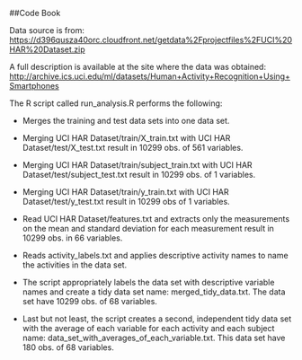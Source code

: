 ##Code Book

Data source is from: https://d396qusza40orc.cloudfront.net/getdata%2Fprojectfiles%2FUCI%20HAR%20Dataset.zip 

A full description is available at the site where the data was obtained:  http://archive.ics.uci.edu/ml/datasets/Human+Activity+Recognition+Using+Smartphones 

The R script called run_analysis.R performs the following:

* Merges the training and test data sets into one data set. 
*  Merging UCI HAR Dataset/train/X_train.txt with UCI HAR Dataset/test/X_test.txt result in 10299 obs. of 561 variables. 
*  Merging UCI HAR Dataset/train/subject_train.txt with UCI HAR Dataset/test/subject_test.txt result in 10299 obs. of 1 variables.
*  Merging UCI HAR Dataset/train/y_train.txt with UCI HAR Dataset/test/y_test.txt result in 10299 obs of 1 variables.

* Read UCI HAR Dataset/features.txt and extracts only the measurements on the mean and standard deviation for each measurement result in 10299 obs. in 66 variables.

* Reads activity_labels.txt and applies descriptive activity names to name the activities in the data set.

* The script appropriately labels the data set with descriptive variable names and create a tidy data set name: merged_tidy_data.txt. The data set have 10299 obs. of 68 variables. 

* Last but not least, the script creates a second, independent tidy data set with the average of each variable for each activity and each subject name: data_set_with_averages_of_each_variable.txt. This data set have 180 obs. of 68 variables.
